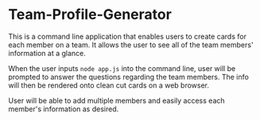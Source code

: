 # Team-Profile-Generator
This is a command line application that enables users to create cards for each member on a team. It allows the user to see all of the team members' information at a glance. 

When the user inputs `node app.js` into the command line, user will be prompted to answer the questions regarding the team members. The info will then be rendered onto clean cut cards on a web browser. 

User will be able to add multiple members and easily access each member's information as desired. 